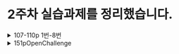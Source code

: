 2주차 실습과제를 정리했습니다.
=======
<details>
   <summary>107-110p 1번-8번</summary>

   - 1번
      - **[문자 엔터티 활용 페이지](https://gubbib.github.io/webpgm/2Week/107_110pNo1_8/107pNo1/index.html)**
   - 2번
      - **[(1) dl태그 활용 페이지](https://gubbib.github.io/webpgm/2Week/107_110pNo1_8/107pNo2/1/index.html)**
      - **[(2) ul태그 활용 페이지](https://gubbib.github.io/webpgm/2Week/107_110pNo1_8/107pNo2/2/index.html)**
   - 3번
      - **[table태그 및 img태그 활용 페이지](https://gubbib.github.io/webpgm/2Week/107_110pNo1_8/107pNo3/index.html)**
   - 4번
      - **[(1) table태그 활용 페이지1](https://gubbib.github.io/webpgm/2Week/107_110pNo1_8/107pNo4/1/index.html)**
      - **[(2) table태그 활용 페이지2](https://gubbib.github.io/webpgm/2Week/107_110pNo1_8/107pNo4/2/index.html)**
   - 5번
      - **[a태그 활용 페이지](https://gubbib.github.io/webpgm/2Week/107_110pNo1_8/107pNo5/index.html)**
   - 6번
      - **[ifram태그 활용 페이지](https://gubbib.github.io/webpgm/2Week/107_110pNo1_8/107pNo6/index.html)**
   - 7번
      - **[audio태그 활용 페이지](https://gubbib.github.io/webpgm/2Week/107_110pNo1_8/107pNo7/index.html)**
   - 8번
      - **[video태그 활용 페이지](https://gubbib.github.io/webpgm/2Week/107_110pNo1_8/107pNo8/index.html)**
</details>

<details>
   <summary>151pOpenChallenge</summary>

   
</details>
